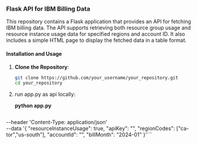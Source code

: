 ### Flask API for IBM Billing Data

This repository contains a Flask application that provides an API for fetching IBM billing data. The API supports retrieving both resource group usage and resource instance usage data for specified regions and account ID. It also includes a simple HTML page to display the fetched data in a table format.

#### Installation and Usage

1. **Clone the Repository**:

   ```bash
   git clone https://github.com/your_username/your_repository.git
   cd your_repository

2. run app.py as api locally:

   **python app.py**

   ```curl --location 'http://127.0.0.1:5000/billing' \
  --header 'Content-Type: application/json' \
  --data '{
  "resourceInstanceUsage": true,
  "apiKey": "<apiKey>",
  "regionCodes": ["ca-tor","us-south"],
  "accountId": "<account-id>",
  "billMonth": "2024-01"
}'```
